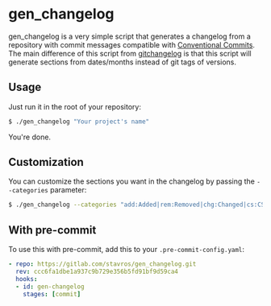 gen_changelog
=============

gen_changelog is a very simple script that generates a changelog from a repository with
commit messages compatible with [Conventional
Commits](https://www.conventionalcommits.org/). The main difference of this script from
[gitchangelog](https://github.com/sarnold/gitchangelog) is that this script will
generate sections from dates/months instead of git tags of versions.


Usage
-----

Just run it in the root of your repository:

```bash
$ ./gen_changelog "Your project's name"
```

You're done.


Customization
-------------

You can customize the sections you want in the changelog by passing the `--categories`
parameter:

```bash
$ ./gen_changelog --categories "add:Added|rem:Removed|chg:Changed|cs:CS:GO stuff"
```


With pre-commit
---------------

To use this with pre-commit, add this to your `.pre-commit-config.yaml`:

```yaml
- repo: https://gitlab.com/stavros/gen_changelog.git
  rev: ccc6fa1dbe1a937c9b729e356b5fd91bf9d59ca4
  hooks:
  - id: gen-changelog
    stages: [commit]
```
